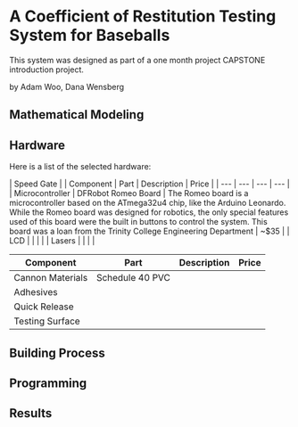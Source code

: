# A Coefficient of Restitution Testing System for Baseballs

This system was designed as part of a one month project CAPSTONE introduction project.

by Adam Woo, Dana Wensberg

## Mathematical Modeling

## Hardware

Here is a list of the selected hardware:

| Speed Gate |
| Component | Part | Description | Price |
| --- | --- | --- | --- |
| Microcontroller | DFRobot Romeo Board | The Romeo board is a microcontroller based on the ATmega32u4 chip, like the Arduino Leonardo. While the Romeo board was designed for robotics, the only special features used of this board were the built in buttons to control the system. This board was a loan from the Trinity College Engineering Department | ~$35 |
| LCD |  |  |  |
| Lasers |  |  |  |

| Component | Part | Description | Price |
| --- | --- | --- | --- |
| Cannon Materials | Schedule 40 PVC |  |
| Adhesives |  |  |
| Quick Release |  |  |
| Testing Surface |  |  |

## Building Process

## Programming

## Results
